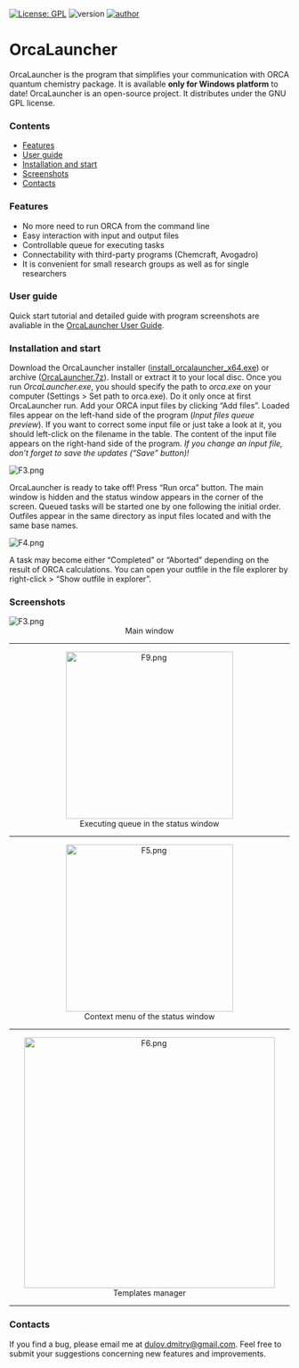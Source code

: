 [![License: GPL](https://img.shields.io/badge/Licence-GNU%20GPL-blue)](https://www.gnu.org/licenses/gpl-3.0.txt)
![version](https://img.shields.io/badge/version-v1.4.0-ff8800)
[![author](https://img.shields.io/badge/Author-Dmitry%20Dulov-brightgreen)](mailto:dulov.dmitry@gmail.com)

# OrcaLauncher

OrcaLauncher is the program that simplifies your communication with ORCA quantum chemistry package. It is available **only for Windows platform** to date!
OrcaLauncher is an open-source project. It distributes under the GNU GPL license.

### Contents

- [Features](#features)
- [User guide](#userguide)
- [Installation and start](#installation)
- [Screenshots](#screenshots)
- [Contacts](#contacts)

<a id="features"></a>
### Features

- No more need to run ORCA from the command line
- Easy interaction with input and output files
- Controllable queue for executing tasks
- Connectability with third-party programs (Chemcraft, Avogadro)
- It is convenient for small research groups as well as for single researchers

<a id="userguide"></a>
### User guide

Quick start tutorial and detailed guide with program screenshots are avaliable in the [OrcaLauncher User Guide](https://drive.google.com/file/d/1eW0oCzhQxZamXncQSuOs6B1kUY1avfdR/view?usp=sharing).

<a id="installation"></a>
### Installation and start

Download the OrcaLauncher installer ([install_orcalauncher_x64.exe](https://github.com/DulovDmitry/OrcaLauncher/blob/master/install_orcalauncher_x64.exe)) or archive ([OrcaLauncher.7z](https://github.com/DulovDmitry/OrcaLauncher/blob/master/OrcaLauncher.7z)). Install or extract it to your local disc.
Once you run *OrcaLauncher.exe*, you should specify the path to *orca.exe* on your computer (Settings > Set path to orca.exe). Do it only once at first OrcaLauncher run.
Add your ORCA input files by clicking “Add files”. Loaded files appear on the left-hand side of the program (*Input files queue preview*). If you want to correct some input file or just take a look at it, you should left-click on the filename in the table. The content of the input file appears on the right-hand side of the program. *If you change an input file, don’t forget to save the updates (“Save” button)!*

![F3.png](https://i.postimg.cc/R0MhP9Ft/F3.png "OrcaLauncher main window")

OrcaLauncher is ready to take off! Press “Run orca” button. The main window is hidden and the status window appears in the corner of the screen. Queued tasks will be started one by one following the initial order. Outfiles appear in the same directory as input files located and with the same base names.

![F4.png](https://i.postimg.cc/MGdTN4MF/F4.png "Evolution of executing queue")

A task may become either “Completed” or “Aborted” depending on the result of ORCA calculations. You can open your outfile in the file explorer by right-click > “Show outfile in explorer”.

<a id="screenshots"></a>
### Screenshots

<img src="https://i.postimg.cc/R0MhP9Ft/F3.png" alt="F3.png" />
<center>Main window</center>

***

<center><img src="https://i.postimg.cc/nVs4KKNJ/F9.png" alt="F9.png" width="300"/></center>
<center>Executing queue in the status window</center>

***

<center><img src="https://i.postimg.cc/50y0V38N/F5.png" alt="F5.png" width="300"/></center>
<center>Context menu of the status window</center>

***

<center><img src="https://i.postimg.cc/rmHpFr9G/F6.png" alt="F6.png" width="450"/></center>
<center>Templates manager</center>

***

<a id="contacts"></a>
### Contacts

If you find a bug, please email me at [dulov.dmitry@gmail.com](mailto:dulov.dmitry@gmail.com). Feel free to submit your suggestions concerning new features and improvements.